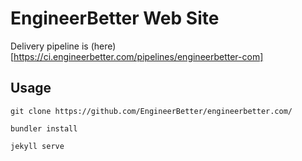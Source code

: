 # EngineerBetter Web Site

Delivery pipeline is (here)[https://ci.engineerbetter.com/pipelines/engineerbetter-com] 

Usage
--

```
git clone https://github.com/EngineerBetter/engineerbetter.com/

bundler install

jekyll serve
```
